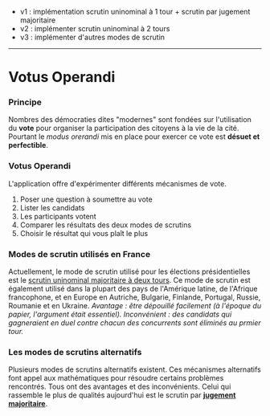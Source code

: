 - v1 : implémentation scrutin uninominal à 1 tour + scrutin par jugement majoritaire
- v2 : implémenter scrutin uninominal à 2 tours
- v3 : implémenter d'autres modes de scrutin

---

# Votus Operandi

### Principe
Nombres des démocraties dites "modernes" sont fondées sur l'utilisation du **vote** pour organiser la participation des citoyens à la vie de la cité. Pourtant le *modus orerandi* mis en place pour exercer ce vote est **désuet et perfectible**.

### Votus Operandi
L'application offre d'expérimenter différents mécanismes de vote.
  1. Poser une question à soumettre au vote
  2. Lister les candidats
  3. Les participants votent
  4. Comparer les résultats des deux modes de scrutins
  5. Choisir le résultat qui vous plaît le plus

### Modes de scrutin utilisés en France
Actuellement, le mode de scrutin utilisé pour les élections présidentielles est le [scrutin uninominal majoritaire à deux tours](https://fr.wikipedia.org/wiki/Scrutin_uninominal_majoritaire_%C3%A0_deux_tours).
Ce mode de scrutin est également utilisé dans la plupart des pays de l'Amérique latine, de l'Afrique francophone, et en Europe en Autriche, Bulgarie, Finlande, Portugal, Russie, Roumanie et en Ukraine.
*Avantage : être dépouillé facilement (à l'époque du papier, l'argument était essentiel).*
*Inconvénient : des candidats qui gagneraient en duel contre chacun des concurrents sont éliminés au prmier tour.*

### Les modes de scrutins alternatifs
Plusieurs modes de scrutins alternatifs existent. Ces mécanismes alternatifs font appel aux mathématiques pour résoudre certains problèmes rencontrés. Tous ont des avantages et des inconvénients.
Celui qui rassemble le plus de qualités aujourd'hui est le scrutin par [**jugement majoritaire**](https://fr.wikipedia.org/wiki/Jugement_majoritaire).
